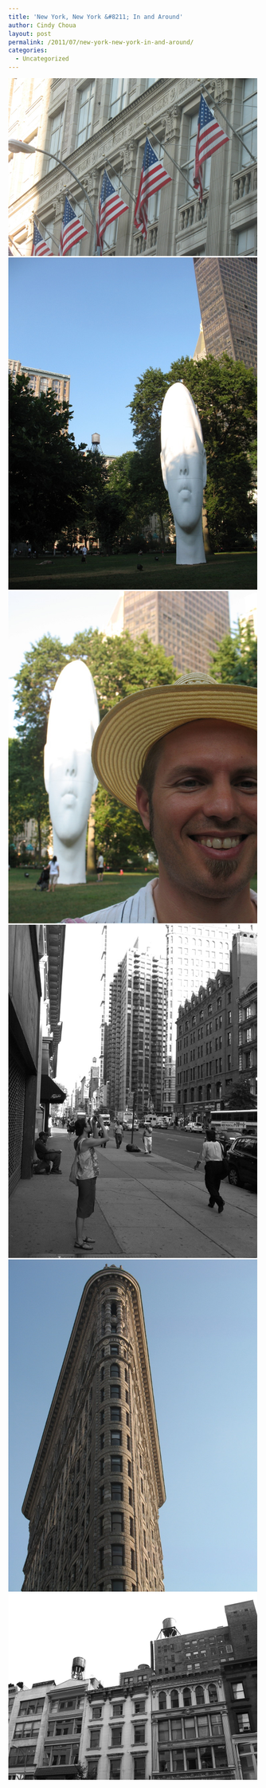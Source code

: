 ```yaml
---
title: 'New York, New York &#8211; In and Around'
author: Cindy Choua
layout: post
permalink: /2011/07/new-york-new-york-in-and-around/
categories:
  - Uncategorized
---
```

<div class='p_embed p_image_embed'>
  <a href="/wp-content/uploads/2011/07/img_5526-scaled-1000.jpg"><img alt="Img_5526" height="357" src="/wp-content/uploads/2011/07/img_5526-scaled-1000.jpg?w=300" width="500" /></a><a href="/wp-content/uploads/2011/07/img_5527-scaled-1000.jpg"><img alt="Img_5527" height="667" src="/wp-content/uploads/2011/07/img_5527-scaled-1000.jpg?w=225" width="500" /></a><a href="/wp-content/uploads/2011/07/img_5529-scaled-1000.jpg"><img alt="Img_5529" height="667" src="/wp-content/uploads/2011/07/img_5529-scaled-1000.jpg?w=225" width="500" /></a><a href="/wp-content/uploads/2011/07/img_1408-scaled-1000.jpg"><img alt="Img_1408" height="669" src="/wp-content/uploads/2011/07/img_1408-scaled-1000.jpg?w=224" width="500" /></a><a href="/wp-content/uploads/2011/07/img_5533-scaled-1000.jpg"><img alt="Img_5533" height="667" src="/wp-content/uploads/2011/07/img_5533-scaled-1000.jpg?w=225" width="500" /></a><a href="/wp-content/uploads/2011/07/img_5534-scaled-1000.jpg"><img alt="Img_5534" height="375" src="/wp-content/uploads/2011/07/img_5534-scaled-1000.jpg?w=300" width="500" /></a>
</div>